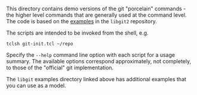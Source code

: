 This directory contains demo versions of the git "porcelain" commands - the 
higher level commands that are generally used at the command level. The code
is based on the [examples](https://github.com/libgit2/libgit2/tree/main/examples)
in the `libgit2` repository.

The scripts are intended to be invoked from the shell, e.g.

```
tclsh git-init.tcl ~/repo
```

Specify the `--help` command line option with each script for a usage summary.
The available options correspond approximately, not completely, to those of the
"official" git implementation.

The `libgit` examples directory linked above has additional examples that you
can use as a model.
